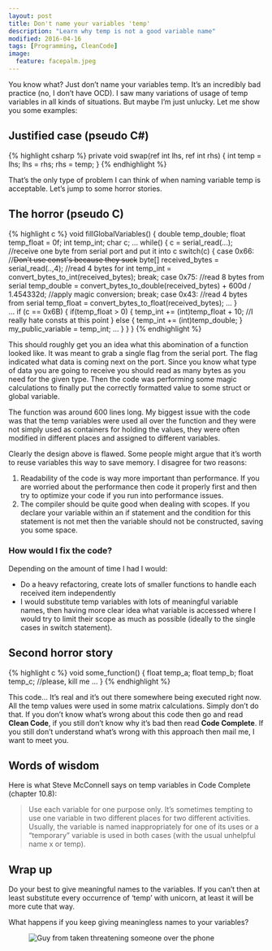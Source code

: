 ```yaml
---
layout: post
title: Don't name your variables 'temp'
description: "Learn why temp is not a good variable name"
modified: 2016-04-16
tags: [Programming, CleanCode]
image:
  feature: facepalm.jpeg
---
```

You know what? Just don’t name your variables temp. It’s an incredibly bad practice (no, I don’t have OCD). I saw many variations of usage of temp variables in all kinds of situations. But maybe I’m just unlucky. Let me show you some examples:

<!-- more -->

## Justified case (pseudo C#)

{% highlight csharp %}
private void swap(ref int lhs, ref int rhs)
{
    int temp = lhs;
    lhs = rhs;
    rhs = temp;
}
{% endhighlight %}

That’s the only type of problem I can think of when naming variable temp is acceptable. Let’s jump to some horror stories.

## The horror (pseudo C)

{% highlight c %}
void fillGlobalVariables()
{
    double temp_double;
    float temp_float = 0f;
    int temp_int;
    char c;
    ...
    while()
    {
        c = serial_read(...); //receive one byte from serial port and put it into c
        switch(c)
        {
            case 0x66: //<s>Don't use const's because they suck</s>
                byte[] received_bytes = serial_read(..,4); //read 4 bytes for int
                temp_int = convert_bytes_to_int(received_bytes);
                break;
            case 0x75:
                //read 8 bytes from serial
                temp_double = convert_bytes_to_double(received_bytes) + 600d / 1.454332d; //apply magic conversion;
                break;
            case 0x43:
                //read 4 bytes from serial
                temp_float = convert_bytes_to_float(received_bytes);
             ...
        }  
        ...
        if (c == 0x6B)
        {
            if(temp_float > 0)
            {
                temp_int += (int)temp_float + 10; //I really hate consts at this point
            }
            else
            {
                temp_int += (int)temp_double;
            }
            my_public_variable = temp_int;
            ...
        }
    }
}
{% endhighlight %}

This should roughly get you an idea what this abomination of a function looked like. It was meant to grab a single flag from the serial port. The flag indicated what data is coming next on the port. Since you know what type of data you are going to receive you should read as many bytes as you need for the given type. Then the code was performing some magic calculations to finally put the correctly formatted value to some struct or global variable.


The function was around 600 lines long. My biggest issue with the code was that the temp variables were used all over the function and they were not simply used as containers for holding the values, they were often modified in different places and assigned to different variables.


Clearly the design above is flawed. Some people might argue that it’s worth to reuse variables this way to save memory. I disagree for two reasons:
1. Readability of the code is way more important than performance. If you are worried about the performance then code it properly first and then try to optimize your code if you run into performance issues.
2. The compiler should be quite good when dealing with scopes. If you declare your variable within an if statement and the condition for this statement is not met then the variable should not be constructed, saving you some space.

### How would I fix the code?
Depending on the amount of time I had I would:

* Do a heavy refactoring, create lots of smaller functions to handle each received item independently
* I would substitute temp variables with lots of meaningful variable names, then having more clear idea what variable is accessed where I would try to limit their scope as much as possible (ideally to the single cases in switch statement).

## Second horror story
{% highlight c %}
void some_function()
{
    float temp_a;
    float temp_b;
    float temp_c;
    //please, kill me
    ...
}
{% endhighlight %}

This code… It’s real and it’s out there somewhere being executed right now. All the temp values were used in some matrix calculations. Simply don’t do that. If you don’t know what’s wrong about this code then go and read **Clean Code**,
if you still don’t know why it’s bad then read **Code Complete**. If you still don’t understand what’s wrong with this approach then mail me, I want to meet you.

## Words of wisdom
Here is what Steve McConnell says on temp variables in Code Complete (chapter 10.8):
>Use each variable for one purpose only. It’s sometimes tempting to use one variable in two different places for two different activities. Usually, the variable is named inappropriately for one of its uses or a “temporary” variable is used in both cases (with the usual unhelpful name x or temp).

## Wrap up
Do your best to give meaningful names to the variables. If you can’t then at least substitute every occurrence of ‘temp’ with unicorn, at least it will be more cute that way.

What happens if you keep giving meaningless names to your variables?
<figure class="center">
  <img src="{{site.url}}/images/taken.jpeg" alt="Guy from taken threatening someone over the phone">
</figure>
